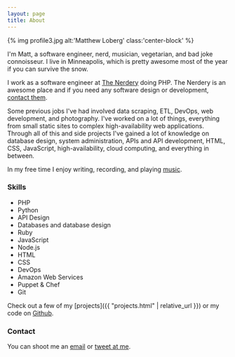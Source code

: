 ```yaml
---
layout: page
title: About
---
```

{% img profile3.jpg alt:'Matthew Loberg' class:'center-block' %}

I'm Matt, a software engineer, nerd, musician, vegetarian, and bad joke
connoisseur. I live in Minneapolis, which is pretty awesome most of the year if
you can survive the snow.

I work as a software engineer at [The Nerdery](https://nerdery.com/)
doing PHP. The Nerdery is an awesome place and if you need any software design
or development, [contact them](http://nerdery.com/contact).

Some previous jobs I've had involved data scraping, ETL, DevOps, web
development, and photography. I've worked on a lot of things, everything from
small static sites to complex high-availability web applications. Through all of
this and side projects I've gained a lot of knowledge on database design, system
administration, APIs and API development, HTML, CSS, JavaScript,
high-availability, cloud computing, and everything in between.

In my free time I enjoy writing, recording, and playing [music](https://soundcloud.com/mloberg).

### Skills

* PHP
* Python
* API Design
* Databases and database design
* Ruby
* JavaScript
* Node.js
* HTML
* CSS
* DevOps
* Amazon Web Services
* Puppet & Chef
* Git

Check out a few of my [projects]({{ "projects.html" | relative_url }}) or my code on
[Github](https://github.com/mloberg).

### Contact

You can shoot me an [email](ma&#105;lto&#58;m&#64;&#109;lo&#98;&#37;65%&#55;2g&#46;&#99;&#111;m)
or [tweet at me](https://twitter.com/mloberg).
